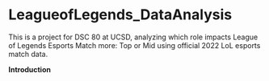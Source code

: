 # LeagueofLegends_DataAnalysis
This is a project for DSC 80 at UCSD, analyzing which role impacts League of Legends Esports Match more: Top or Mid using official 2022 LoL esports match data. 

**Introduction**
